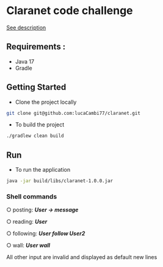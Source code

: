 # Claranet code challenge

[See description](https://github.com/xpeppers/social_networking_kata)

## Requirements : 

* Java 17
* Gradle

## Getting Started

* Clone the project locally 
```bash
git clone git@github.com:lucaCambi77/claranet.git
```

* To build the project 
```bash
./gradlew clean build
```

## Run 

* To run the application 

```bash
java -jar build/libs/claranet-1.0.0.jar
```

### Shell commands

○ posting: ***User -> message***

○ reading: ***User***

○ following: ***User follow User2***

○ wall: ***User wall***

All other input are invalid and displayed as default new lines
